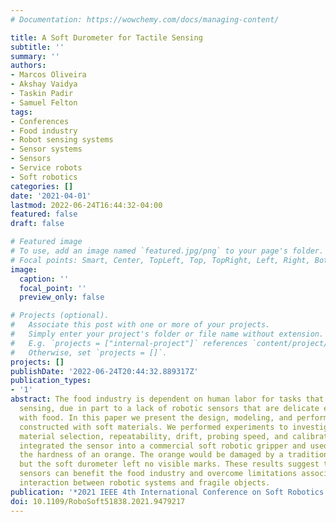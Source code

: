```yaml
---
# Documentation: https://wowchemy.com/docs/managing-content/

title: A Soft Durometer for Tactile Sensing
subtitle: ''
summary: ''
authors:
- Marcos Oliveira
- Akshay Vaidya
- Taskin Padir
- Samuel Felton
tags:
- Conferences
- Food industry
- Robot sensing systems
- Sensor systems
- Sensors
- Service robots
- Soft robotics
categories: []
date: '2021-04-01'
lastmod: 2022-06-24T16:44:32-04:00
featured: false
draft: false

# Featured image
# To use, add an image named `featured.jpg/png` to your page's folder.
# Focal points: Smart, Center, TopLeft, Top, TopRight, Left, Right, BottomLeft, Bottom, BottomRight.
image:
  caption: ''
  focal_point: ''
  preview_only: false

# Projects (optional).
#   Associate this post with one or more of your projects.
#   Simply enter your project's folder or file name without extension.
#   E.g. `projects = ["internal-project"]` references `content/project/deep-learning/index.md`.
#   Otherwise, set `projects = []`.
projects: []
publishDate: '2022-06-24T20:44:32.889317Z'
publication_types:
- '1'
abstract: The food industry is dependent on human labor for tasks that require tactile
  sensing, due in part to a lack of robotic sensors that are delicate enough to interact
  with food. In this paper we present the design, modeling, and performance of a durometer
  constructed with soft materials. We performed experiments to investigate the sensor's
  material selection, repeatability, drift, probing speed, and calibration. We also
  integrated the sensor into a commercial soft robotic gripper and used it to measure
  the hardness of an orange. The orange would be damaged by a traditional durometer,
  but the soft durometer left no visible marks. These results suggest that soft robotic
  sensors can benefit the food industry and overcome limitations associated with the
  interaction between robotic systems and fragile objects.
publication: '*2021 IEEE 4th International Conference on Soft Robotics (RoboSoft)*'
doi: 10.1109/RoboSoft51838.2021.9479217
---
```

